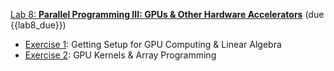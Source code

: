[Lab 8:  **Parallel Programming III: GPUs & Other Hardware Accelerators**](https://github.com/PsuAstro528/lab8-start) (due {{lab8_due}})
- [Exercise 1](https://psuastro528.github.io/Notes-Fall2023/week10/ex2.html):  Getting Setup for GPU Computing & Linear Algebra
- [Exercise 2](https://psuastro528.github.io/Notes-Fall2023/week10/ex2.html):  GPU Kernels & Array Programming

